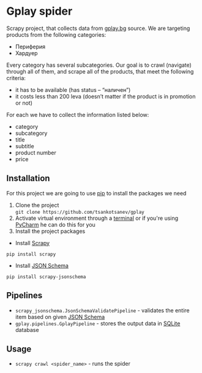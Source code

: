 # Gplay spider
Scrapy project, that collects data from [gplay.bg](https://gplay.bg/) source. We are targeting products from the following categories:  
* Периферия
* Хардуер

Every category has several subcategories. Our goal is to crawl (navigate) through all of them, and scrape all of the products, that meet the following criteria:
* it has to be available (has status – “наличен”)
* it costs less than 200 leva (doesn’t matter if the product is in promotion or not) 

For each we have to collect the information listed below:
* category
* subcategory
* title 
* subtitle
* product number
* price

## Installation
For this project we are going to use [pip](https://pip.pypa.io/en/stable/installation/) to install the packages we need
1. Clone the project  
`git clone https://github.com/tsankotsanev/gplay`
2. Activate virtual environment through a [terminal](https://uoa-eresearch.github.io/eresearch-cookbook/recipe/2014/11/26/python-virtual-env/) or if you're using [PyCharm](https://www.jetbrains.com/help/pycharm/creating-virtual-environment.html) he can do this for you
3. Install the project packages

* Install [Scrapy](https://scrapy.org/)

 `pip install scrapy`

* Install [JSON Schema](https://github.com/scrapy-plugins/scrapy-jsonschema)

`pip install scrapy-jsonschema`

## Pipelines
* `scrapy_jsonschema.JsonSchemaValidatePipeline` - validates the entire item based on given [JSON Schema](https://github.com/scrapy-plugins/scrapy-jsonschema)
* `gplay.pipelines.GplayPipeline` - stores the output data in [SQLite](https://www.sqlite.org/index.html) database

## Usage
* `scrapy crawl <spider_name>` - runs the spider

